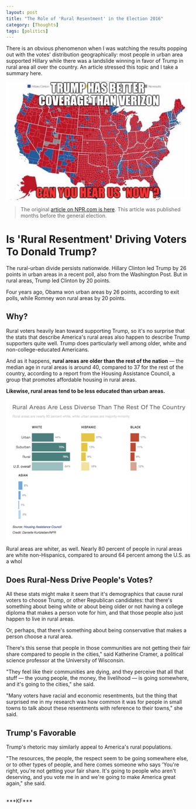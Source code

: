 ```yaml
---
layout: post
title: "The Role of 'Rural Resentment' in the Election 2016"
category: [Thoughts]
tags: [politics]
---
```

<div class = "message">There is an obvious phenomenon when I was watching the results popping out with the votes' distribution geographically: most people in urban area supported Hillary while there was a landslide winning in favor of Trump in rural area all over the country. An article stressed this topic and I take a summary here.</div>

![Trump has better coverage than Verizon](/public/img/20161110-election-map.jpg)

> The original [article on NPR.com is here](http://www.npr.org/2016/08/18/490240652/is-rural-resentment-driving-voters-to-donald-trump). This article was published months before the general election.

# Is 'Rural Resentment' Driving Voters To Donald Trump?

The rural-urban divide persists nationwide. Hillary Clinton led Trump by 26 points in urban areas in a recent poll, also from the Washington Post. But in rural areas, Trump led Clinton by 20 points.

Four years ago, Obama won urban areas by 26 points, according to exit polls, while Romney won rural areas by 20 points.

## Why?

Rural voters heavily lean toward supporting Trump, so it's no surprise that the stats that describe America's rural areas also happen to describe Trump supporters quite well. Trump does particularly well among older, white and non-college-educated Americans.

And as it happens, **rural areas are older than the rest of the nation** — the median age in rural areas is around 40, compared to 37 for the rest of the country, according to a report from the Housing Assistance Council, a group that promotes affordable housing in rural areas.

**Likewise, rural areas tend to be less educated than urban areas.**

![rural less diverse](/public/img/20161110-npr-rural-diversity.png)

Rural areas are whiter, as well. Nearly 80 percent of people in rural areas are white non-Hispanics, compared to around 64 percent among the U.S. as a whol

## Does Rural-Ness Drive People's Votes?

All these stats might make it seem that it's demographics that cause rural voters to choose Trump, or other Republican candidates: that there's something about being white or about being older or not having a college diploma that makes a person vote for him, and that those people also just happen to live in rural areas.

Or, perhaps, that there's something about being conservative that makes a person choose a rural area. 

There's this sense that people in those communities are not getting their fair share compared to people in the cities," said Katherine Cramer, a political science professor at the University of Wisconsin. 

"They feel like their communities are dying, and they perceive that all that stuff — the young people, the money, the livelihood — is going somewhere, and it's going to the cities," she said.

"Many voters have racial and economic resentments, but the thing that surprised me in my research was how common it was for people in small towns to talk about these resentments with reference to their towns," she said.

## Trump's Favorable

Trump's rhetoric may similarly appeal to America's rural populations.

"The resources, the people, the respect seem to be going somewhere else, or to other types of people, and here comes someone who says 'You're right, you're not getting your fair share. It's going to people who aren't deserving, and you vote me in and we're going to make America great again," she said.

<br>
***KF***
